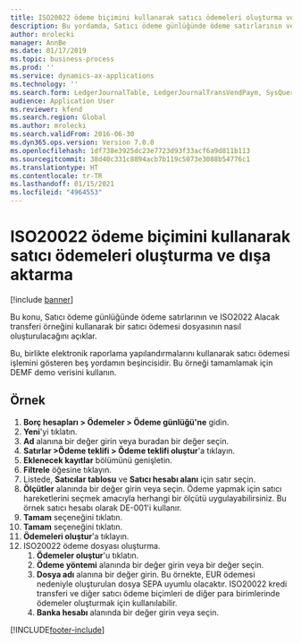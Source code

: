 ```yaml
---
title: ISO20022 ödeme biçimini kullanarak satıcı ödemeleri oluşturma ve dışa aktarma
description: Bu yordamda, Satıcı ödeme günlüğünde ödeme satırlarının ve ISO2022 Alacak transferi örneğini kullanarak bir satıcı ödemesi dosyasının nasıl oluşturulacağını gösterir.
author: mrolecki
manager: AnnBe
ms.date: 01/17/2019
ms.topic: business-process
ms.prod: ''
ms.service: dynamics-ax-applications
ms.technology: ''
ms.search.form: LedgerJournalTable, LedgerJournalTransVendPaym, SysQueryForm, VendPaymProposalEdit, BankAccountTableLookUp
audience: Application User
ms.reviewer: kfend
ms.search.region: Global
ms.author: mrolecki
ms.search.validFrom: 2016-06-30
ms.dyn365.ops.version: Version 7.0.0
ms.openlocfilehash: 1df738e3925dc23e7723d93f33acf6a9d811b113
ms.sourcegitcommit: 38d40c331c8894acb7b119c5073e3088b54776c1
ms.translationtype: HT
ms.contentlocale: tr-TR
ms.lasthandoff: 01/15/2021
ms.locfileid: "4964553"
---
```

# <a name="create-and-export-vendor-payments-using-iso20022-payment-format"></a>ISO20022 ödeme biçimini kullanarak satıcı ödemeleri oluşturma ve dışa aktarma

[!include [banner](../../includes/banner.md)]

Bu konu, Satıcı ödeme günlüğünde ödeme satırlarının ve ISO2022 Alacak transferi örneğini kullanarak bir satıcı ödemesi dosyasının nasıl oluşturulacağını açıklar.

Bu, birlikte elektronik raporlama yapılandırmalarını kullanarak satıcı ödemesi işlemini gösteren beş yordamın beşincisidir. Bu örneği tamamlamak için DEMF demo verisini kullanın.

## <a name="example"></a>Örnek

1.    **Borç hesapları > Ödemeler > Ödeme günlüğü'ne** gidin.
2.    **Yeni**'yi tıklatın.
3.    **Ad** alanına bir değer girin veya buradan bir değer seçin.
4.    **Satırlar >Ödeme teklifi > Ödeme teklifi oluştur**'a tıklayın.
5.    **Eklenecek kayıtlar** bölümünü genişletin.
6.    **Filtrele** öğesine tıklayın.
7.    Listede, **Satıcılar tablosu** ve **Satıcı hesabı alanı** için satır seçin.
8.    **Ölçütler** alanında bir değer girin veya seçin. Ödeme yapmak için satıcı hareketlerini seçmek amacıyla herhangi bir ölçütü uygulayabilirsiniz. Bu örnek satıcı hesabı olarak DE-001'i kullanır.
12.    **Tamam** seçeneğini tıklatın.
13.    **Tamam** seçeneğini tıklatın.
14.    **Ödemeleri oluştur**'a tıklayın.
15. ISO20022 ödeme dosyası oluşturma.
    1.    **Ödemeler oluştur**'u tıklatın.
    2.    **Ödeme yöntemi** alanında bir değer girin veya bir değer seçin.
    3.    **Dosya adı** alanına bir değer girin. Bu örnekte, EUR ödemesi nedeniyle oluşturulan dosya SEPA uyumlu olacaktır. ISO20022 kredi transferi ve diğer satıcı ödeme biçimleri de diğer para birimlerinde ödemeler oluşturmak için kullanılabilir.
    4.    **Banka hesabı** alanında bir değer girin veya seçin.



[!INCLUDE[footer-include](../../../includes/footer-banner.md)]